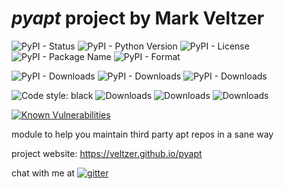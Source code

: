 
# *pyapt* project by Mark Veltzer

![PyPI - Status](https://img.shields.io/pypi/status/pyapt)
![PyPI - Python Version](https://img.shields.io/pypi/pyversions/pyapt)
![PyPI - License](https://img.shields.io/pypi/l/pyapt)
![PyPI - Package Name](https://img.shields.io/pypi/v/pyapt)
![PyPI - Format](https://img.shields.io/pypi/format/pyapt)

![PyPI - Downloads](https://img.shields.io/pypi/dd/pyapt)
![PyPI - Downloads](https://img.shields.io/pypi/dw/pyapt)
![PyPI - Downloads](https://img.shields.io/pypi/dm/pyapt)

![Code style: black](https://img.shields.io/badge/code%20style-black-000000.svg)
![Downloads](https://pepy.tech/badge/pyapt)
![Downloads](https://pepy.tech/badge/pyapt/month)
![Downloads](https://pepy.tech/badge/pyapt/week)

[![Known Vulnerabilities](https://snyk.io/test/github/veltzer/pyapt/badge.svg?targetFile=requirements.txt)](https://snyk.io/test/github/veltzer/pyapt?targetFile=requirements.txt)



module to help you maintain third party apt repos in a sane way

project website: <https://veltzer.github.io/pyapt>

chat with me at [![gitter](https://badges.gitter.im/Join%20Chat.svg)](https://gitter.im/veltzer/mark.veltzer)


